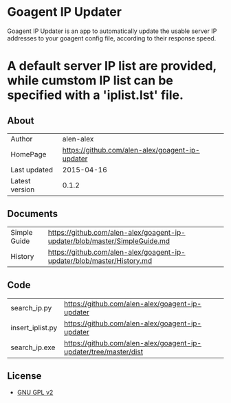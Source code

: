 Goagent IP Updater
======================================
Goagent IP Updater is an app to automatically update the usable server IP addresses to your goagent config file, according to their response speed.

A default server IP list are provided, while cumstom IP list can be specified with a 'iplist.lst' file.
======================================
## About
|    |   |
| --------   | :----  |
| Author | alen-alex |
| HomePage | https://github.com/alen-alex/goagent-ip-updater |
| Last updated | 2015-04-16 |
| Latest version | 0.1.2 |

## Documents
|    |   |
| --------   | :----  |
| Simple Guide | https://github.com/alen-alex/goagent-ip-updater/blob/master/SimpleGuide.md |
| History | https://github.com/alen-alex/goagent-ip-updater/blob/master/History.md |

## Code
| | |
| --------   | :----  |
| search_ip.py | https://github.com/alen-alex/goagent-ip-updater |
| insert_iplist.py | https://github.com/alen-alex/goagent-ip-updater |
| search_ip.exe | https://github.com/alen-alex/goagent-ip-updater/tree/master/dist |

## License
 * [GNU GPL v2](http://www.gnu.org/licenses/old-licenses/gpl-2.0.html)
